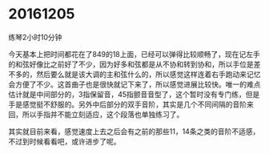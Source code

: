 # 20161205

练琴2小时10分钟

今天基本上把时间都花在了849的18上面，已经可以弹得比较顺畅了，现在记左手的和弦好像比之前好了不少，因为好多和弦都是从不协和转到协和，所以手位是差不多的，然后要么就是该大调的主和弦什么的，所以感觉这样连着右手跑动来记忆会方便了不少。这首曲子也是很快就记下来了，所以感觉进展比较快。唯一的难点估计就是中间部分的，3指保留音，45指颤音音型了，这个暂时没有专门练，但是手是感觉挺不舒服的。另外中后部分的双手音阶，其实是几个不同间隔的音阶来回，所以手指并不能立刻适应，这个段落也单独练习了。

其实就目前来看，感觉速度上去之后会有之前的那些11，14条之类的音阶不适感，不过到时候看看吧，或许进步了呢。
